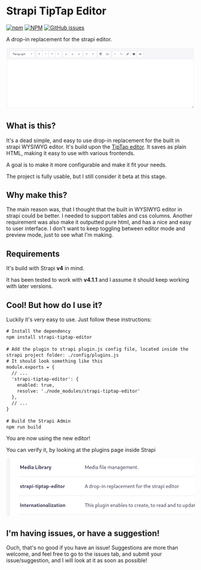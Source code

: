 
# Strapi TipTap Editor
[![npm](https://img.shields.io/npm/v/strapi-tiptap-editor)](https://www.npmjs.com/package/strapi-tiptap-editor)
[![NPM](https://img.shields.io/npm/l/strapi-tiptap-editor)](https://www.npmjs.com/package/strapi-tiptap-editor)
[![GitHub issues](https://img.shields.io/github/issues/dasmikko/strapi-tiptap-editor)](https://github.com/dasmikko/strapi-tiptap-editor/issues)

A drop-in replacement for the strapi editor.

![Screenshot of the editor](./screenshot.png?raw=true "Screenshot")

## What is this?
It's a dead simple, and easy to use drop-in replacement for the built in strapi WYSIWYG editor. It's build upon the [TipTap editor](https://tiptap.dev/).
It saves as plain HTML, making it easy to use with various frontends.

A goal is to make it more configurable and make it fit your needs.

The project is fully usable, but I still consider it beta at this stage.


## Why make this?
The main reason was, that I thought that the built in WYSIWYG editor in strapi could be better. I needed to support tables and css columns. Another requirement was also make it outputted pure html, and has a nice and easy to user interface. I don't want to keep toggling between editor mode and preview mode, just to see what I'm making.

## Requirements
It's build with Strapi **v4** in mind. 

It has been tested to work with **v4.1.1** and I assume it should keep working with later versions.


## Cool! But how do I use it?
Luckily it's very easy to use. Just follow these instructions:

```
# Install the dependency
npm install strapi-tiptap-editor

# Add the plugin to strapi plugin.js config file, located inside the strapi project folder: ./config/plugins.js
# It should look something like this
module.exports = {
  // ...
  'strapi-tiptap-editor': {
    enabled: true,
    resolve: './node_modules/strapi-tiptap-editor'
  },
  // ...
}

# Build the Strapi Admin
npm run build
```

You are now using the new editor!

You can verify it, by looking at the plugins page inside Strapi

![Strapi plugin page](./screenshot2.png?raw=true "Screenshot")

## I'm having issues, or have a suggestion!
Ouch, that's no good if you have an issue!
Suggestions are more than welcome, and feel free to go to the issues tab, and submit your issue/suggestion, and I will look at it as soon as possible!

